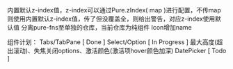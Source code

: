 内置默认z-index值，z-index可以通过Pure.zIndex( map )进行配置，不传map则使用内置默认z-index值，传了但没覆盖全，则给出警告，对应z-index使用默认值
分离pure-fns至单独的仓库，当前仓库为纯组件
Icon增加name

组件计划：
Tabs/TabPane [ Done ]
Select/Option [ In Progress ] 最大高度(超出滚动)、失焦关闭options、激活颜色(激活项hover颜色加深)
DatePicker [ Todo ]
